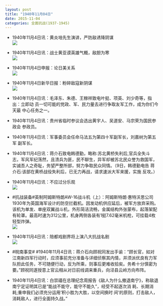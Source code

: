 ```yaml
---
layout: post
title: "1940年11月04日"
date: 2015-11-04
categories: 全面抗战(1937-1945)
---
```


<meta name="referrer" content="no-referrer" />

- 1940年11月4日讯：黄炎培先生演讲，严防敌诱降阴谋 <br/><img src="https://ww2.sinaimg.cn/large/aca367d8jw1expch7r18xj20h30h176n.jpg" />

- 1940年11月4日讯：战士黄亚谟英雄气概，敌胆为寒 <br/><img src="https://ww2.sinaimg.cn/large/aca367d8jw1exparftdydj20gj0aswg3.jpg" />

- 1940年11月4日申报：论日美关系 <br/><img src="https://ww4.sinaimg.cn/large/aca367d8jw1exp9kwi70pj20tv0xix1u.jpg" />

- 1940年11月4日新华日报：粉碎敌寇新阴谋 <br/><img src="https://ww4.sinaimg.cn/large/aca367d8jw1exp901qpp6j21240i7n46.jpg" />

- 1940年11月4日讯：毛泽东、朱德、王稼祥致电叶挺、项英、刘少奇等，指出：立即动 员一切可能的党政、军、民力量去进行争取友军工作，成为你们今天最 中心任务之一。 

- 1940年11月4日讯：贵州省临时参议会选出黄宇人、吴道安、马宗荣为国民参政会 参政员。 

- 1940年11月4日讯：军事委员会任命马法五为第四十军副军长，刘嘉树为第五军 副军长。 

- 1940年11月4日讯：蒋介石致电韩德勤，略称:苏北黄桥失利后,官兵全失斗志，军风军纪荡然，且溃兵为匪，民不聊生，异军却被苏北民众誉为救国军，实诚吾人之奇耻，务望严整所部，努力争取民众同情。（9日，韩德勤电告 蒋介石:该部在黄桥战役失利后，已无力再战，请求速派大军来援，实施 反攻。） 

- 1940年11月4日讯：不应过分乐观 <br/><img src="https://ww4.sinaimg.cn/large/aca367d8jw1exoqihlmyyj20g00be401.jpg" />

- #抗战装备#英制阿姆斯特朗AW-16战斗机（上）：阿姆斯特朗·惠特沃思公司1930年为英国海军设计的防空拦截机。因发动机供应延后，被军方放弃采购。该机为单发、单座双翼战斗机，外形简洁流畅，金属结构外张蒙布，起落架配有轮罩。最高时速为312公里，机身两侧各装有1挺7.62毫米机枪，可挂载4枚轻型炸弹。 <br/><img src="https://ww4.sinaimg.cn/large/aca367d8jw1exopnlstfcj20bo0l0juj.jpg" />

- 1940年11月4日讯：陪都戏剧界将上演八大抗战名剧 <br/><img src="https://ww3.sinaimg.cn/large/aca367d8jw1exoo7iame7j20ff0bmtaa.jpg" />

- #皖南事变# #1940年11月4日讯：蒋介石向顾祝同发出手谕：“顾长官，如对江南新四军行动时，应须事前充分准备与详细侦察其内情，并须派优良有力军队担此任务，不可随便行动，反为所乘，则事后更难收拾矣。务希十分慎密为要。”顾祝同遂授意上官云相从对日前线调来重兵，向泾县云岭方向布阵。 

- 1940年11月4日讯：白崇禧在总理纪念周报告《敌人为什么撤退南宁》，称敌退南宁足证明其已是“能战不能守，能守不能久”，经受不起逐次消 耗、长期消耗;重申我们必须充分运用‘积小胜为大胜，以空间换时 间’的原则，打击敌人，消耗敌人，进行全面持久战。”  

